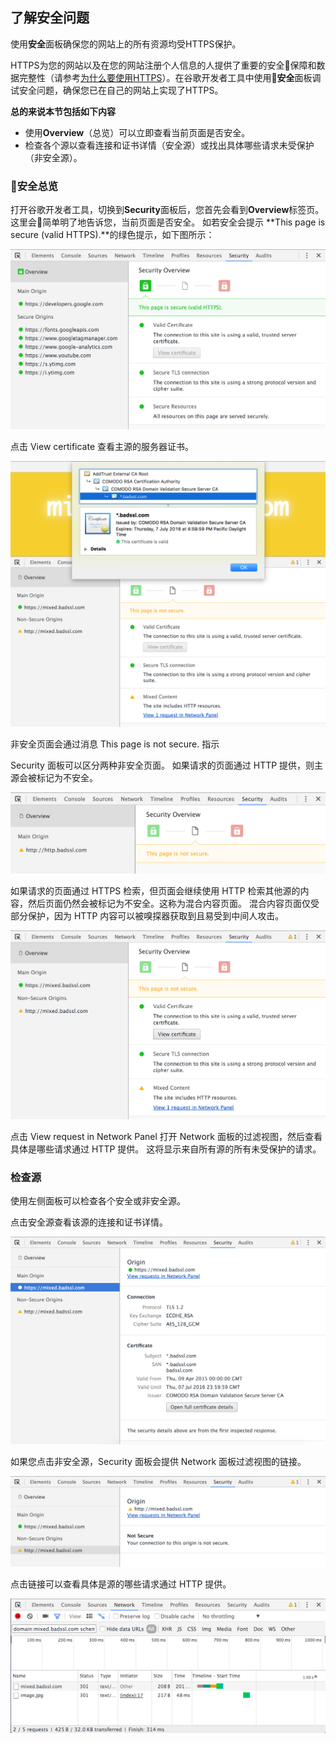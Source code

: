 <!-- toc -->

## 了解安全问题

使用**安全**面板确保您的网站上的所有资源均受HTTPS保护。

HTTPS为您的网站以及在您的网站注册个人信息的人提供了重要的安全保障和数据完整性（请参考[为什么要使用HTTPS](https://developers.google.com/web/fundamentals/security/encrypt-in-transit/why-https)）。在谷歌开发者工具中使用**安全**面板调试安全问题，确保您已在自己的网站上实现了HTTPS。

**总的来说本节包括如下内容**

- 使用**Overview**（总览）可以立即查看当前页面是否安全。
- 检查各个源以查看连接和证书详情（安全源）或找出具体哪些请求未受保护（非安全源）。

### 安全总览

打开谷歌开发者工具，切换到**Security**面板后，您首先会看到**Overview**标签页。这里会简单明了地告诉您，当前页面是否安全。 如若安全会提示 **This page is secure (valid HTTPS).**的绿色提示，如下图所示：

![](/assets/security/overview-secure.png)

点击 View certificate 查看主源的服务器证书。

![](/assets/security/view-certificate.png)

非安全页面会通过消息 This page is not secure. 指示

Security 面板可以区分两种非安全页面。 如果请求的页面通过 HTTP 提供，则主源会被标记为不安全。

![](/assets/security/overview-non-secure.png)

如果请求的页面通过 HTTPS 检索，但页面会继续使用 HTTP 检索其他源的内容，然后页面仍然会被标记为不安全。这称为混合内容页面。 混合内容页面仅受部分保护，因为 HTTP 内容可以被嗅探器获取到且易受到中间人攻击。

![](/assets/security/overview-mixed.png)

点击 View request in Network Panel 打开 Network 面板的过滤视图，然后查看具体是哪些请求通过 HTTP 提供。 这将显示来自所有源的所有未受保护的请求。

### 检查源

使用左侧面板可以检查各个安全或非安全源。

点击安全源查看该源的连接和证书详情。

![](/assets/security/origin-detail-secure.png)

如果您点击非安全源，Security 面板会提供 Network 面板过滤视图的链接。

![](/assets/security/origin-detail-non-secure.png)

点击链接可以查看具体是源的哪些请求通过 HTTP 提供。

![](/assets/security/network-one.png)